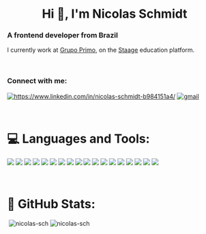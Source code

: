 <h1 align="center">Hi 👋, I'm Nicolas Schmidt</h1>
<h3 align="left">A frontend developer from Brazil</h3>

<p>I currently work at <a href="https://www.linkedin.com/company/grupo-primo/mycompany/" target="_blank">Grupo Primo</a>, on the <a href="https://staage.com/" target="_blank">Staage</a> education platform.</p>
&nbsp;

<h3 align="left">Connect with me:</h3>
<p align="left">
  <a href="https://www.linkedin.com/in/nicolas-schmidt-b984151a4/"><img align="center" src="https://img.shields.io/badge/-linkedin-blue?style=for-the-badge&logo=Linkedin&logoColor=white&link=https://www.linkedin.com/in/nicolas-schmidt-b984151a4/" alt="https://www.linkedin.com/in/nicolas-schmidt-b984151a4/"/></a> <a href="nicolasdrivebackup@gmail.com"><img align="center" src="https://img.shields.io/badge/-nicolasdrivebackup@gmail.com-c14438?style=for-the-badge&logo=Gmail&logoColor=white&link=mailto:nicolasdrivebackup@gmail.com" alt="gmail"/></a>
</p>
&nbsp;
&nbsp;



<h1 align="left" font-size="10px">💻 Languages and Tools:</h1>
<p align="left"> <img src="https://img.shields.io/badge/HTML5-E34F26?style=for-the-badge&logo=html5&logoColor=white"/> <img src="https://img.shields.io/badge/CSS3-1572B6?style=for-the-badge&logo=css3&logoColor=white"/> <img src="https://img.shields.io/badge/Sass-CC6699?style=for-the-badge&logo=sass&logoColor=white"/> <img src="https://img.shields.io/badge/JavaScript-323330?style=for-the-badge&logo=javascript&logoColor=F7DF1E"/> <img src="https://img.shields.io/badge/React-20232A?style=for-the-badge&logo=react&logoColor=61DAFB"/> <img src="https://img.shields.io/badge/React_Native-20232A?style=for-the-badge&logo=react&logoColor=61DAFB"/> <img src="https://img.shields.io/badge/Vue.js-35495E?style=for-the-badge&logo=vuedotjs&logoColor=4FC08D"/> <img src="https://img.shields.io/badge/npm-CB3837?style=for-the-badge&logo=npm&logoColor=white"/> <img src="https://img.shields.io/badge/Yarn-2C8EBB?style=for-the-badge&logo=yarn&logoColor=white"/> <img src="https://img.shields.io/badge/Redux-593D88?style=for-the-badge&logo=redux&logoColor=white"/> <img src="https://img.shields.io/badge/Cypress-17202C?style=for-the-badge&logo=cypress&logoColor=white"/> <img src="https://img.shields.io/badge/MongoDB-4EA94B?style=for-the-badge&logo=mongodb&logoColor=white"/> <img src="https://img.shields.io/badge/Amazon_AWS-FF9900?style=for-the-badge&logo=amazonaws&logoColor=white"/> <img src="https://img.shields.io/badge/Heroku-430098?style=for-the-badge&logo=heroku&logoColor=white"/> <img src="https://img.shields.io/badge/Vercel-000000?style=for-the-badge&logo=vercel&logoColor=white"/> <img src="https://img.shields.io/badge/Git-F05032?style=for-the-badge&logo=git&logoColor=white"/> <img src="https://img.shields.io/badge/-BitBucket-darkblue?style=for-the-badge&logo=bitbucket"/> <img src="https://img.shields.io/badge/Node.js-339933?style=for-the-badge&logo=nodedotjs&logoColor=white"/> </p>
&nbsp;
&nbsp;


<h1 align="left">🚀 GitHub Stats:</h1>
<p<img align="left" src="https://github-readme-stats.vercel.app/api/top-langs?username=nicolas-sch&show_icons=true&locale=en&layout=compact" alt="nicolas-sch" /></p>

<p>&nbsp;<img align="center" src="https://github-readme-stats.vercel.app/api?username=nicolas-sch&show_icons=true&locale=en" alt="nicolas-sch" /> <img align="center" src="https://github-readme-stats.vercel.app/api/top-langs/?username=nicolas-sch&layout=compact" alt="nicolas-sch" /></p>



